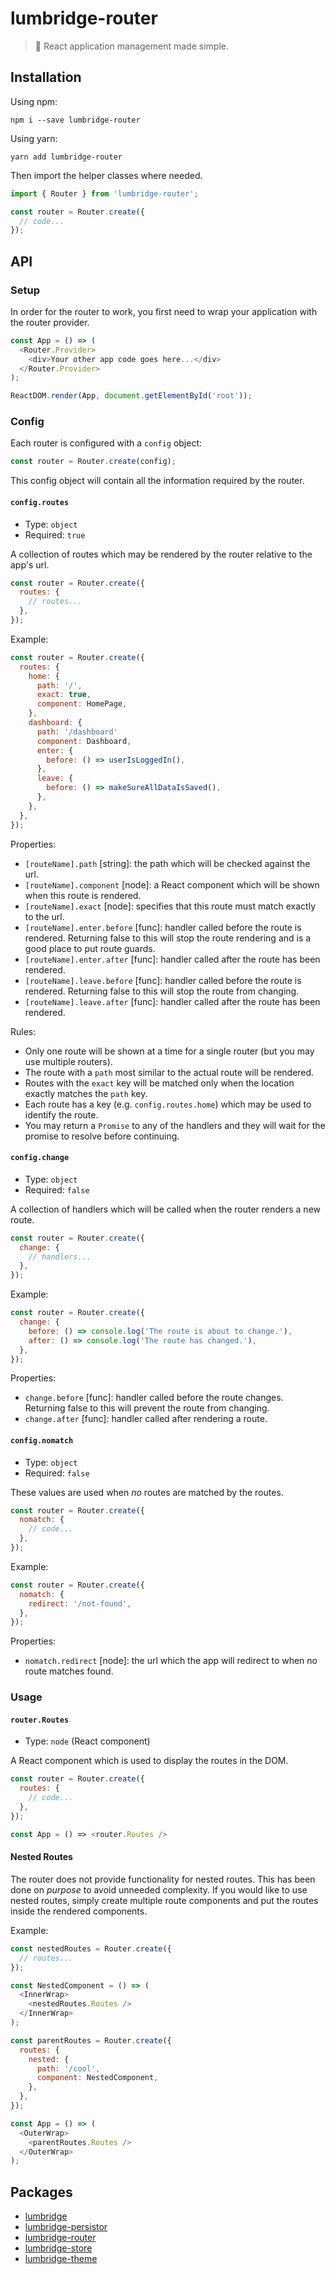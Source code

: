 # lumbridge-router

> 🏰 React application management made simple.

## Installation

Using npm:

```shell
npm i --save lumbridge-router
```

Using yarn:

```shell
yarn add lumbridge-router
```

Then import the helper classes where needed.

```js
import { Router } from 'lumbridge-router';

const router = Router.create({
  // code...
});
```

## API

### Setup

In order for the router to work, you first need to wrap your application with the router provider.

```js
const App = () => (
  <Router.Provider>
    <div>Your other app code goes here...</div>
  </Router.Provider>
);

ReactDOM.render(App, document.getElementById('root'));
```

### Config

Each router is configured with a `config` object:

```js
const router = Router.create(config);
```

This config object will contain all the information required by the router.

#### `config.routes`

- Type: `object`
- Required: `true`

A collection of routes which may be rendered by the router relative to the app's url.

```js
const router = Router.create({
  routes: {
    // routes...
  },
});
```

Example:

```js
const router = Router.create({
  routes: {
    home: {
      path: '/',
      exact: true,
      component: HomePage,
    },
    dashboard: {
      path: '/dashboard'
      component: Dashboard,
      enter: {
        before: () => userIsLoggedIn(),
      },
      leave: {
        before: () => makeSureAllDataIsSaved(),
      },
    },
  },
});
```

Properties:

- `[routeName].path` [string]: the path which will be checked against the url.
- `[routeName].component` [node]: a React component which will be shown when this route is rendered.
- `[routeName].exact` [node]: specifies that this route must match exactly to the url.
- `[routeName].enter.before` [func]: handler called before the route is rendered. Returning false to this will stop the route rendering and is a good place to put route guards.
- `[routeName].enter.after` [func]: handler called after the route has been rendered.
- `[routeName].leave.before` [func]: handler called before the route is rendered. Returning false to this will stop the route from changing.
- `[routeName].leave.after` [func]: handler called after the route has been rendered.

Rules:

- Only one route will be shown at a time for a single router (but you may use multiple routers).
- The route with a `path` most similar to the actual route will be rendered.
- Routes with the `exact` key will be matched only when the location exactly matches the `path` key.
- Each route has a key (e.g. `config.routes.home`) which may be used to identify the route.
- You may return a `Promise` to any of the handlers and they will wait for the promise to resolve before continuing.

#### `config.change`

- Type: `object`
- Required: `false`

A collection of handlers which will be called when the router renders a new route.

```js
const router = Router.create({
  change: {
    // handlers...
  },
});
```

Example:

```js
const router = Router.create({
  change: {
    before: () => console.log('The route is about to change.'),
    after: () => console.log('The route has changed.'),
  },
});
```

Properties:

- `change.before` [func]: handler called before the route changes. Returning false to this will prevent the route from changing.
- `change.after` [func]: handler called after rendering a route.

#### `config.nomatch`

- Type: `object`
- Required: `false`

These values are used when *no* routes are matched by the routes.

```js
const router = Router.create({
  nomatch: {
    // code...
  },
});
```

Example:

```js
const router = Router.create({
  nomatch: {
    redirect: '/not-found',
  },
});
```

Properties:

- `nomatch.redirect` [node]: the url which the app will redirect to when no route matches found.

### Usage

#### `router.Routes`

- Type: `node` (React component)

A React component which is used to display the routes in the DOM.

```js
const router = Router.create({
  routes: {
    // code...
  },
});

const App = () => <router.Routes />
```

#### Nested Routes

The router does not provide functionality for nested routes. This has been done on *purpose* to avoid unneeded complexity. If you would like to use nested routes, simply create multiple route components and put the routes inside the rendered components.

Example:

```js
const nestedRoutes = Router.create({
  // routes...
});

const NestedComponent = () => (
  <InnerWrap>
    <nestedRoutes.Routes />
  </InnerWrap>
);

const parentRoutes = Router.create({
  routes: {
    nested: {
      path: '/cool',
      component: NestedComponent,
    },
  },
});

const App = () => (
  <OuterWrap>
    <parentRoutes.Routes />
  </OuterWrap>
);
```

## Packages

- [lumbridge](https://github.com/jackrobertscott/lumbridge/tree/master/packages/lumbridge)
- [lumbridge-persistor](https://github.com/jackrobertscott/lumbridge/tree/master/packages/lumbridge-persistor)
- [lumbridge-router](https://github.com/jackrobertscott/lumbridge/tree/master/packages/lumbridge-router)
- [lumbridge-store](https://github.com/jackrobertscott/lumbridge/tree/master/packages/lumbridge-store)
- [lumbridge-theme](https://github.com/jackrobertscott/lumbridge/tree/master/packages/lumbridge-theme)
